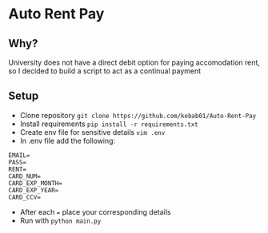 # Auto Rent Pay

## Why?
University does not have a direct debit option for paying accomodation rent, so I decided to build a script to act as a continual payment

## Setup
- Clone repository `git clone https://github.com/kebab01/Auto-Rent-Pay`
- Install requirements `pip install -r requirements.txt`
- Create env file for sensitive details `vim .env`
- In .env file add the following:
```
EMAIL=
PASS=
RENT=
CARD_NUM=
CARD_EXP_MONTH=
CARD_EXP_YEAR=
CARD_CCV=
```
- After each `=` place your corresponding details
- Run with `python main.py`
